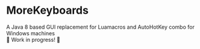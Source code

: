 # MoreKeyboards
A Java 8 based GUI replacement for Luamacros and AutoHotKey combo for Windows machines <br>
:large_orange_diamond: Work in progress! :large_orange_diamond:
